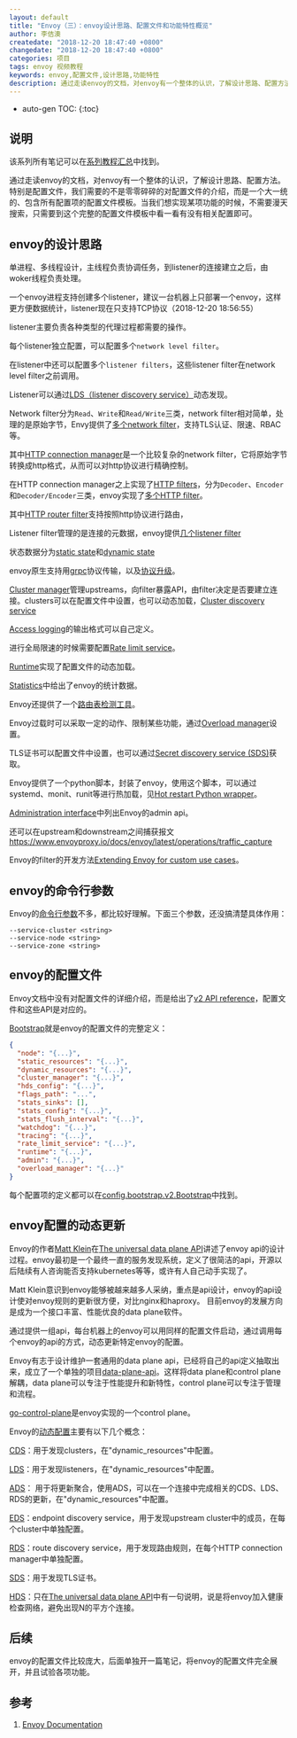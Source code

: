 ```yaml
---
layout: default
title: "Envoy（三）：envoy设计思路、配置文件和功能特性概览"
author: 李佶澳
createdate: "2018-12-20 18:47:40 +0800"
changedate: "2018-12-20 18:47:40 +0800"
categories: 项目
tags: envoy 视频教程
keywords: envoy,配置文件,设计思路,功能特性
description: 通过走读envoy的文档，对envoy有一个整体的认识，了解设计思路、配置方法
---
```


* auto-gen TOC:
{:toc}

## 说明

该系列所有笔记可以在[系列教程汇总](https://www.lijiaocn.com/tags/class.html)中找到。

通过走读envoy的文档，对envoy有一个整体的认识，了解设计思路、配置方法。特别是配置文件，我们需要的不是零零碎碎的对配置文件的介绍，而是一个大一统的、包含所有配置项的配置文件模板。当我们想实现某项功能的时候，不需要漫天搜索，只需要到这个完整的配置文件模板中看一看有没有相关配置即可。

## envoy的设计思路

单进程、多线程设计，主线程负责协调任务，到listener的连接建立之后，由woker线程负责处理。

一个envoy进程支持创建多个listener，建议一台机器上只部署一个envoy，这样更方便数据统计，listener现在只支持TCP协议（2018-12-20 18:56:55）

listener主要负责各种类型的代理过程都需要的操作。

每个listener独立配置，可以配置多个`network level filter`。

在listener中还可以配置多个`listener filters`，这些listener filter在network level filter之前调用。

Listener可以通过[LDS（listener discovery service）](https://www.envoyproxy.io/docs/envoy/latest/configuration/listeners/lds#config-listeners-lds)动态发现。

Network filter分为`Read`、`Write`和`Read/Write`三类，network filter相对简单，处理的是原始字节，Envy提供了[多个network filter](https://www.envoyproxy.io/docs/envoy/latest/configuration/network_filters/network_filters#config-network-filters)，支持TLS认证、限速、RBAC等。

其中[HTTP connection manager](https://www.envoyproxy.io/docs/envoy/latest/intro/arch_overview/http_connection_management)是一个比较复杂的network filter，它将原始字节转换成http格式，从而可以对http协议进行精确控制。

在HTTP connection manager之上实现了[HTTP filters](https://www.envoyproxy.io/docs/envoy/latest/intro/arch_overview/http_filters)，分为`Decoder`、`Encoder`和`Decoder/Encoder`三类，envoy实现了[多个HTTP filter](https://www.envoyproxy.io/docs/envoy/latest/configuration/http_filters/http_filters#config-http-filters)。

其中[HTTP router filter](https://www.envoyproxy.io/docs/envoy/latest/intro/arch_overview/http_routing)支持按照http协议进行路由，

Listener filter管理的是连接的元数据，envoy提供[几个listener filter](https://www.envoyproxy.io/docs/envoy/latest/intro/arch_overview/listener_filters)

状态数据分为[static state](https://www.envoyproxy.io/docs/envoy/latest/intro/arch_overview/data_sharing_between_filters#)和[dynamic state](https://www.envoyproxy.io/docs/envoy/latest/intro/arch_overview/data_sharing_between_filters#dynamic-state)

envoy原生支持用[grpc](https://www.envoyproxy.io/docs/envoy/latest/intro/arch_overview/grpc)协议传输，以及[协议升级](https://www.envoyproxy.io/docs/envoy/latest/intro/arch_overview/websocket)。

[Cluster manager](https://www.envoyproxy.io/docs/envoy/latest/intro/arch_overview/cluster_manager)管理upstreams，向filter暴露API，由filter决定是否要建立连接。clusters可以在配置文件中设置，也可以动态加载，[Cluster discovery service](https://www.envoyproxy.io/docs/envoy/latest/configuration/cluster_manager/cds#config-cluster-manager-cds)

[Access logging](https://www.envoyproxy.io/docs/envoy/latest/configuration/access_log)的输出格式可以自己定义。

进行全局限速的时候需要配置[Rate limit service](https://www.envoyproxy.io/docs/envoy/latest/configuration/rate_limit)。

[Runtime](https://www.envoyproxy.io/docs/envoy/latest/configuration/runtime)实现了配置文件的动态加载。

[Statistics](https://www.envoyproxy.io/docs/envoy/latest/configuration/statistics)中给出了envoy的统计数据。

Envoy还提供了一个[路由表检测工具](https://www.envoyproxy.io/docs/envoy/latest/configuration/tools/router_check)。

Envoy过载时可以采取一定的动作、限制某些功能，通过[Overload manager](https://www.envoyproxy.io/docs/envoy/latest/configuration/overload_manager/overload_manager)设置。

TLS证书可以配置文件中设置，也可以通过[Secret discovery service (SDS)](https://www.envoyproxy.io/docs/envoy/latest/configuration/secret)获取。

Envoy提供了一个python脚本，封装了envoy，使用这个脚本，可以通过systemd、monit、runit等进行热加载，见[Hot restart Python wrapper](https://www.envoyproxy.io/docs/envoy/latest/operations/hot_restarter)。

[Administration interface](https://www.envoyproxy.io/docs/envoy/latest/operations/admin)中列出Envoy的admin api。

还可以在upstream和downstream之间捕获报文[https://www.envoyproxy.io/docs/envoy/latest/operations/traffic_capture ](https://www.envoyproxy.io/docs/envoy/latest/operations/traffic_capture)

Envoy的filter的开发方法[Extending Envoy for custom use cases](https://www.envoyproxy.io/docs/envoy/latest/extending/extending)。

## envoy的命令行参数

Envoy的[命令行参数](https://www.envoyproxy.io/docs/envoy/latest/operations/cli)不多，都比较好理解。下面三个参数，还没搞清楚具体作用：

```
--service-cluster <string>
--service-node <string>
--service-zone <string>
```

## envoy的配置文件

Envoy文档中没有对配置文件的详细介绍，而是给出了[v2 API reference](https://www.envoyproxy.io/docs/envoy/latest/api-v2/api)，配置文件和这些API是对应的。

[Bootstrap](https://www.envoyproxy.io/docs/envoy/latest/api-v2/config/bootstrap/v2/bootstrap.proto#bootstrap)就是envoy的配置文件的完整定义：

```json
{
  "node": "{...}",
  "static_resources": "{...}",
  "dynamic_resources": "{...}",
  "cluster_manager": "{...}",
  "hds_config": "{...}",
  "flags_path": "...",
  "stats_sinks": [],
  "stats_config": "{...}",
  "stats_flush_interval": "{...}",
  "watchdog": "{...}",
  "tracing": "{...}",
  "rate_limit_service": "{...}",
  "runtime": "{...}",
  "admin": "{...}",
  "overload_manager": "{...}"
}
```

每个配置项的定义都可以在[config.bootstrap.v2.Bootstrap](https://www.envoyproxy.io/docs/envoy/latest/api-v2/config/bootstrap/v2/bootstrap.proto)中找到。

## envoy配置的动态更新

Envoy的作者[Matt Klein](https://www.linkedin.com/in/mattklein123/)在[The universal data plane API](https://blog.envoyproxy.io/the-universal-data-plane-api-d15cec7a)讲述了envoy api的设计过程。envoy最初是一个最终一直的服务发现系统，定义了很简洁的api，开源以后陆续有人咨询能否支持kubernetes等等，或许有人自己动手实现了。

Matt Klein意识到envoy能够被越来越多人采纳，重点是api设计，envoy的api设计使对envoy规则的更新很方便，对比nginx和haproxy。 目前envoy的发展方向是成为一个接口丰富、性能优良的data plane软件。

通过提供一组api，每台机器上的envoy可以用同样的配置文件启动，通过调用每个envoy的api的方式，动态更新特定envoy的配置。

Envoy有志于设计维护一套通用的data plane api，已经将自己的api定义抽取出来，成立了一个单独的项目[data-plane-api](https://github.com/envoyproxy/data-plane-api)。这样将data plane和control plane解耦，data plane可以专注于性能提升和新特性，control plane可以专注于管理和流程。

[go-control-plane](https://github.com/envoyproxy/go-control-plane)是envoy实现的一个control plane。

Envoy的[动态配置](https://www.envoyproxy.io/docs/envoy/latest/intro/arch_overview/dynamic_configuration#arch-overview-dynamic-config-lds)主要有以下几个概念：

[CDS](https://www.envoyproxy.io/docs/envoy/latest/configuration/cluster_manager/cds#config-cluster-manager-cds)：用于发现clusters，在"dynamic_resources"中配置。

[LDS](https://www.envoyproxy.io/docs/envoy/latest/configuration/listeners/lds#config-listeners-lds)：用于发现listeners，在"dynamic_resources"中配置。

[ADS](https://www.envoyproxy.io/docs/envoy/latest/configuration/overview/v2_overview#config-overview-v2-ads)： 用于将更新聚合，使用ADS，可以在一个连接中完成相关的CDS、LDS、RDS的更新，在"dynamic_resources"中配置。

[EDS](https://www.envoyproxy.io/docs/envoy/latest/api-v2/api/v2/eds.proto.html)：endpoint discovery service，用于发现upstream cluster中的成员，在每个cluster中单独配置。

[RDS](https://www.envoyproxy.io/docs/envoy/latest/configuration/http_conn_man/rds.html)：route discovery service，用于发现路由规则，在每个HTTP connection manager中单独配置。

[SDS](https://www.envoyproxy.io/docs/envoy/latest/configuration/secret)：用于发现TLS证书。

[HDS](https://blog.envoyproxy.io/the-universal-data-plane-api-d15cec7a)：只在[The universal data plane API](https://blog.envoyproxy.io/the-universal-data-plane-api-d15cec7a)中有一句说明，说是将envoy加入健康检查网络，避免出现N的平方个连接。

## 后续

envoy的配置文件比较庞大，后面单独开一篇笔记，将envoy的配置文件完全展开，并且试验各项功能。

## 参考

1. [Envoy Documentation][1]

[1]: https://www.envoyproxy.io/ "Envoy Documentation"
